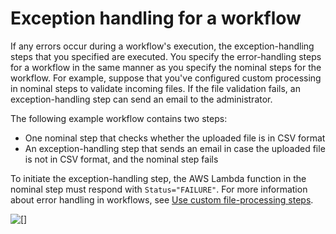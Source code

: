 # Exception handling for a workflow<a name="exception-workflow"></a>

If any errors occur during a workflow's execution, the exception\-handling steps that you specified are executed\. You specify the error\-handling steps for a workflow in the same manner as you specify the nominal steps for the workflow\. For example, suppose that you've configured custom processing in nominal steps to validate incoming files\. If the file validation fails, an exception\-handling step can send an email to the administrator\.

The following example workflow contains two steps: 
+ One nominal step that checks whether the uploaded file is in CSV format
+ An exception\-handling step that sends an email in case the uploaded file is not in CSV format, and the nominal step fails

To initiate the exception\-handling step, the AWS Lambda function in the nominal step must respond with `Status="FAILURE"`\. For more information about error handling in workflows, see [Use custom file\-processing steps](custom-step-details.md)\.

![\[\]](http://docs.aws.amazon.com/transfer/latest/userguide/images/workflow-exception-sample.png)